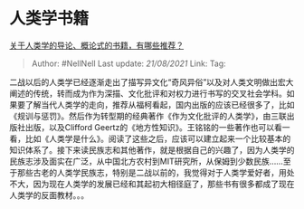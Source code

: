 # 人类学书籍
[关于人类学的导论、概论式的书籍，有哪些推荐？](https://www.zhihu.com/question/19633874/answer/12502381)

> Author: #NellNell
> Last update: *21/08/2021*
> Link:
> Tag:

二战以后的人类学已经逐渐走出了描写异文化“奇风异俗”以及对人类文明做出宏大阐述的传统，转而成为作为深描、文化批评和对权力进行书写的交叉社会学科。如果要了解当代人类学的走向，推荐从福柯看起，国内出版的应该已经很多了，比如《规训与惩罚》。然后作为转型期的经典著作《作为文化批评的人类学》，由三联出版社出版，以及Clifford Geertz的《地方性知识》。王铭铭的一些著作也可以看一看，比如《人类学是什么》。阅读了这些之后，应该可以建立起来一个比较基本的知识体系了。接下来读民族志和其他著作，就是根据自己的兴趣了，因为人类学的民族志涉及面实在广泛，从中国北方农村到MIT研究所，从保姆到少数民族……至于那些古老的人类学民族志，特别是二战以前的，我觉得对于人类学爱好者，用处不大，因为现在人类学的发展已经和其起初大相径庭了，那些书有很多都成了现在人类学的反面教材。。。
